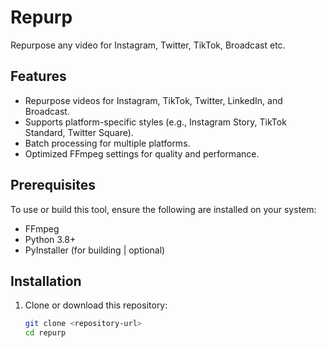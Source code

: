 # Repurp

Repurpose any video for Instagram, Twitter, TikTok, Broadcast etc.

## Features

- Repurpose videos for Instagram, TikTok, Twitter, LinkedIn, and Broadcast.
- Supports platform-specific styles (e.g., Instagram Story, TikTok Standard, Twitter Square).
- Batch processing for multiple platforms.
- Optimized FFmpeg settings for quality and performance.

## Prerequisites

To use or build this tool, ensure the following are installed on your system:

- FFmpeg
- Python 3.8+
- PyInstaller (for building | optional)

## Installation

1. Clone or download this repository:
   ```bash
   git clone <repository-url>
   cd repurp
   ```
